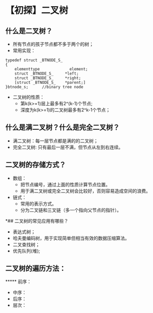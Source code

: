 
# 【初探】二叉树

## 什么是二叉树？
* 所有节点的孩子节点都不多于两个的树；
* 常用实现：
```
typedef struct _BTNODE_S_
{
    elementtype             element;
    struct _BTNODE_S_     *left;
    struct _BTNODE_S_     *right;
    [struct _BTNODE_S_    *parent;]
}btnode_s;      //binary tree node
```
* 二叉树的性质：
    * 第k(k>=1)层上最多有2^(k-1)个节点;
    * 深度为k(k>=1)的二叉树最多有2^k-1个节点；

## 什么是满二叉树？什么是完全二叉树？
* 满二叉树：每一层节点都是满的的二叉树；
* 完全二叉树: 只有最后一层不满，但节点从左到右连续。

## 二叉树的存储方式？
* 数组：
    * 把节点编号，通过上面的性质计算节点位置。
    * 用于满二叉树或完全二叉树会比较好，否则容易造成空间的浪费。
* 链式：
    * 常用的表示方式。
    * 分为二叉链和三叉链（多一个指向父节点的指针）。

*## 二叉树的常见应用有哪些？
* 表达式树；
* 哈夫曼编码树，用于实现简单但相当有效的数据压缩算法。
* 二叉查找树；
* 优先队列(堆);

## 二叉树的遍历方法：
***** 前序：
* 中序：
* 后序：
* 层次：

